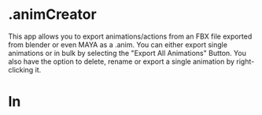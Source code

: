 # .animCreator
This app allows you to export animations/actions from an FBX file exported from blender or even MAYA as a .anim. You can either export single animations or in bulk by selecting the "Export All Animations" Button. You also have the option to delete, rename or export a single animation by right-clicking it.
# In 
